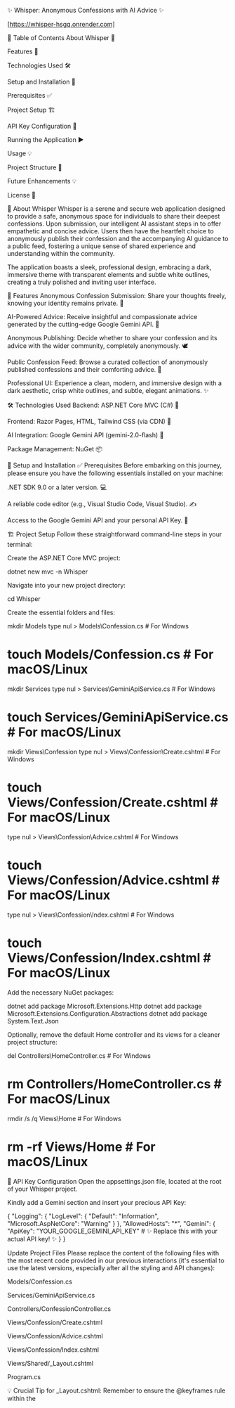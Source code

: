 ✨ Whisper: Anonymous Confessions with AI Advice ✨

[https://whisper-hsgq.onrender.com]

📝 Table of Contents
About Whisper 🤫

Features 🌟

Technologies Used 🛠️

Setup and Installation 🚀

Prerequisites ✅

Project Setup 🏗️

API Key Configuration 🔑

Running the Application ▶️

Usage 💡

Project Structure 📁

Future Enhancements 💡

License 📄

🤫 About Whisper
Whisper is a serene and secure web application designed to provide a safe, anonymous space for individuals to share their deepest confessions. Upon submission, our intelligent AI assistant steps in to offer empathetic and concise advice. Users then have the heartfelt choice to anonymously publish their confession and the accompanying AI guidance to a public feed, fostering a unique sense of shared experience and understanding within the community.

The application boasts a sleek, professional design, embracing a dark, immersive theme with transparent elements and subtle white outlines, creating a truly polished and inviting user interface.

🌟 Features
Anonymous Confession Submission: Share your thoughts freely, knowing your identity remains private. 👤

AI-Powered Advice: Receive insightful and compassionate advice generated by the cutting-edge Google Gemini API. 🔮

Anonymous Publishing: Decide whether to share your confession and its advice with the wider community, completely anonymously. 🕊️

Public Confession Feed: Browse a curated collection of anonymously published confessions and their comforting advice. 📖

Professional UI: Experience a clean, modern, and immersive design with a dark aesthetic, crisp white outlines, and subtle, elegant animations. ✨

🛠️ Technologies Used
Backend: ASP.NET Core MVC (C#) 🚀

Frontend: Razor Pages, HTML, Tailwind CSS (via CDN) 🎨

AI Integration: Google Gemini API (gemini-2.0-flash) 🧠

Package Management: NuGet 📦

🚀 Setup and Installation
✅ Prerequisites
Before embarking on this journey, please ensure you have the following essentials installed on your machine:

.NET SDK 9.0 or a later version. 💻

A reliable code editor (e.g., Visual Studio Code, Visual Studio). ✍️

Access to the Google Gemini API and your personal API Key. 🔑

🏗️ Project Setup
Follow these straightforward command-line steps in your terminal:

Create the ASP.NET Core MVC project:

dotnet new mvc -n Whisper

Navigate into your new project directory:

cd Whisper

Create the essential folders and files:

mkdir Models
type nul > Models\Confession.cs  # For Windows
# touch Models/Confession.cs    # For macOS/Linux

mkdir Services
type nul > Services\GeminiApiService.cs # For Windows
# touch Services/GeminiApiService.cs # For macOS/Linux

mkdir Views\Confession
type nul > Views\Confession\Create.cshtml # For Windows
# touch Views/Confession/Create.cshtml # For macOS/Linux
type nul > Views\Confession\Advice.cshtml # For Windows
# touch Views/Confession/Advice.cshtml # For macOS/Linux
type nul > Views\Confession\Index.cshtml # For Windows
# touch Views/Confession/Index.cshtml # For macOS/Linux

Add the necessary NuGet packages:

dotnet add package Microsoft.Extensions.Http
dotnet add package Microsoft.Extensions.Configuration.Abstractions
dotnet add package System.Text.Json

Optionally, remove the default Home controller and its views for a cleaner project structure:

del Controllers\HomeController.cs # For Windows
# rm Controllers/HomeController.cs # For macOS/Linux

rmdir /s /q Views\Home # For Windows
# rm -rf Views/Home # For macOS/Linux

🔑 API Key Configuration
Open the appsettings.json file, located at the root of your Whisper project.

Kindly add a Gemini section and insert your precious API Key:

{
  "Logging": {
    "LogLevel": {
      "Default": "Information",
      "Microsoft.AspNetCore": "Warning"
    }
  },
  "AllowedHosts": "*",
  "Gemini": {
    "ApiKey": "YOUR_GOOGLE_GEMINI_API_KEY" # ✨ Replace this with your actual API key! ✨
  }
}

Update Project Files
Please replace the content of the following files with the most recent code provided in our previous interactions (it's essential to use the latest versions, especially after all the styling and API changes):

Models/Confession.cs

Services/GeminiApiService.cs

Controllers/ConfessionController.cs

Views/Confession/Create.cshtml

Views/Confession/Advice.cshtml

Views/Confession/Index.cshtml

Views/Shared/_Layout.cshtml

Program.cs

💡 Crucial Tip for _Layout.cshtml: Remember to ensure the @keyframes rule within the <style> block is correctly escaped using Html.Raw() as demonstrated in the final _Layout.cshtml code provided previously, to gracefully handle Razor parsing.

▶️ Running the Application
Halt any previously running instances of the application. If you encounter stubborn file lock errors (Access to the path ... is denied), please use your system's Task Manager (Windows) or Activity Monitor (macOS) to diligently terminate any dotnet.exe or Whisper.exe processes. A quick taskkill /IM Whisper.exe /F in a new terminal window can also work wonders!

Perform a thorough clean of your project (this is vital after any file modifications):

dotnet clean

Build the project to ensure everything is in order:

dotnet build

Should you encounter "Out of memory" or "paging file too small" errors, a gentle reminder: you might need to expand your system's virtual memory (paging file size) and perform a quick computer restart. 🔄

Finally, launch your application:

dotnet run

Open your favorite web browser and gracefully navigate to the URL displayed in your console (e.g., http://localhost:5204/). Enjoy your Whisper experience! 🌐

💡 Usage
Confess: On the main page, pour your heart out into the spacious text area and click "Whisper" to receive a thoughtful piece of AI-generated advice. ✍️

Publish: After soaking in the wisdom, you'll be presented with the option to "Publish Anonymously" – a chance to share your confession and its advice with the world, completely incognito. 🌍

View Confessions: A simple click on "Anonymous Confessions" in the navigation bar will transport you to a beautifully presented list of all publicly shared confessions, a testament to shared human experience. 📖

📁 Project Structure
Whisper/
├── Controllers/
│   └── ConfessionController.cs # Manages confession logic 🧠
├── Models/
│   └── Confession.cs           # Defines the confession data structure 📋
├── Services/
│   └── GeminiApiService.cs     # Handles AI (Gemini API) interactions 🤖
├── Views/
│   ├── Confession/             # Views specific to confessions
│   │   ├── Advice.cshtml       # Displays confession and AI advice 💬
│   │   ├── Create.cshtml       # Form for new confessions 📝
│   │   └── Index.cshtml        # Lists anonymous confessions 📜
│   └── Shared/
│       └── _Layout.cshtml      # The main layout for the application 🎨
├── appsettings.json            # Application configuration (including API keys) ⚙️
├── appsettings.Development.json # Development-specific configurations 🛠️
├── Program.cs                  # Application startup and service configuration 🚀
└── Whisper.csproj              # Project file defining dependencies and build settings 📦

💡 Future Enhancements
We envision many exciting possibilities for Whisper:

Database Persistence: Transition from in-memory storage to a robust database solution (e.g., SQL Server, SQLite) using Entity Framework Core for lasting confessions. 💾

User Authentication: Introduce optional user accounts for personalized confession management, if desired (while maintaining the core anonymous sharing). 🔐

Content Moderation: Implement features for responsible moderation of published confessions to ensure a safe community. 🛡️

Advanced AI Features: Delve deeper into the Gemini API for richer functionalities like sentiment analysis, diverse advice styles, or conversational follow-ups. 🗣️

Search & Filter: Empower users to easily search or filter the anonymous confessions by keywords or themes. 🔍

Enhanced Responsiveness: Further optimize the user interface for a flawless experience across all devices and screen sizes. 📱💻



<img width="1597" height="748" alt="image one" src="https://github.com/user-attachments/assets/c4804c8b-4676-49fb-83f1-fe77b9424c6c" />
<img width="616" height="521" alt="image 3" src="https://github.com/user-attachments/assets/a9ca7c2f-24f7-489e-84cf-ba61912e6413" />
<img width="1186" height="734" alt="image 2" src="https://github.com/user-attachments/assets/0c3509a3-7a30-432a-b71d-4bb97e13a1f7" />
